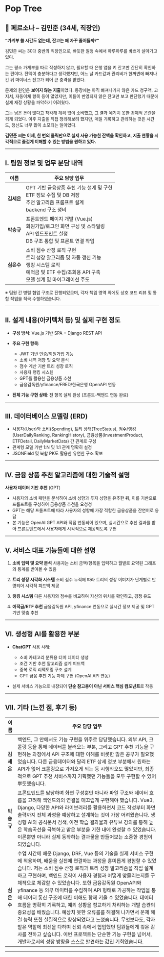 # Pop Tree

## 💼 페르소나 – 김민준 (34세, 직장인)

**“가계부 쓸 시간도 없는데, 잔고는 왜 자꾸 줄어들까?”**

김민준 씨는 30대 중반의 직장인으로, 빠듯한 일정 속에서 하루하루를 바쁘게 살아가고 있다.

그는 평소 가계부를 따로 작성하지 않고, 필요할 때 은행 앱을 켜 잔고만 간단히 확인하는 편이다. 잔액이 충분하다고 생각했지만, 어느 날 카드값과 관리비가 한꺼번에 빠져나간 뒤 마이너스 잔고가 되어 큰 충격을 받았다.

문제의 원인은 **보이지 않는 지출**이었다. 통장에는 아직 빠져나가지 않은 카드 청구액, 고지서, 자동이체 항목 등이 많았지만, 이들이 반영되지 않은 잔고만 보고 판단했기 때문에 실제 재정 상황을 파악하기 어려웠다.

그는 남은 돈이 많다고 착각해 계획 없이 소비했고, 그 결과 예기치 못한 경제적 곤란을 겪게 되었다. 이후 지출을 직접 정리해보려 했지만, 매일 기록하고 관리하는 것은 시간도, 정신도 너무 많이 소모되는 일이었다.

**김민준 씨는 이제, 한 번의 클릭만으로 실제 사용 가능한 잔액을 확인하고, 지출 현황을 시각적으로 즐겁게 이해할 수 있는 방법을 원하고 있다.**

---

## I. 팀원 정보 및 업무 분담 내역

| 이름      | 주요 담당 업무                                                                                             |
| ------- | ---------------------------------------------------------------------------------------------------- |
| **김세은** | GPT 기반 금융상품 추천 기능 설계 및 구현<br>ETF 정보 수집 및 DB 저장<br>추천 알고리즘 프롬프트 설계<br>backend 구조 정비                   |
| **박승규** | 프론트엔드 페이지 개발 (Vue.js)<br>회원가입/로그인 화면 구성 및 스타일링<br>API 엔드포인트 설정<br>DB 구조 통합 및 프론트 연결 작업               |
| **심은수** | 소비 점수 산정 로직 구현<br>트리 성장 알고리즘 및 자동 갱신 기능<br>랭킹 시스템 로직<br>예적금 및 ETF 수집/조회용 API 구축<br>모델 설계 및 마이그레이션 주도 |

※ 팀원 간 병렬 협업 구조로 진행되었으며, 각자 책임 영역 외에도 상호 코드 리뷰 및 통합 작업을 적극 수행하였습니다.

---

## II. 설계 내용(아키텍처 등) 및 실제 구현 정도

* **구성 방식**: Vue.js 기반 SPA + Django REST API
* **주요 구현 항목**:

  * JWT 기반 인증/회원가입 기능
  * 소비 내역 저장 및 요약 분석
  * 점수 계산 기반 트리 성장 로직
  * 사용자 랭킹 시스템
  * GPT를 활용한 금융상품 추천
  * 금융감독원/yfinance/FRED/한국은행 OpenAPI 연동
* **전체 기능 구현 상태**: 전 항목 실제 완성 (프론트-백엔드 연동 완료)

---

## III. 데이터베이스 모델링 (ERD)

* 사용자(User)와 소비(Spending), 트리 상태(TreeStatus), 점수/랭킹(UserDailyRanking, RankingHistory), 금융상품(InvestmentProduct, ETFDetail, DailyMarketData) 간 관계로 구성
* 관계형 모델 기반 1\:N 및 1:1 관계 명확히 설정
* JSONField 및 복합 PK도 활용한 유연한 구조 확보

---

## IV. 금융 상품 추천 알고리즘에 대한 기술적 설명

  **사용자 데이터 기반 추천** (GPT)

* 사용자의 소비 패턴을 분석하여 소비 성향과 투자 성향을 유추한 뒤, 이를 기반으로 프롬프트를 구성하여 금융상품 추천을 요청청
* GPT는 해당 프롬프트에 따라 사용자의 성향에 가장 적합한 금융상품을 잔연어로 응답
* 본 기능은 OpenAI GPT API와 직접 연동되어 있으며, 실시간으로 추천 결과를 받아 프론트엔드에서 사용자에게 시각적으로 제공되도록 구현

---

## V. 서비스 대표 기능들에 대한 설명

1. **소비 입력 및 요약 분석**
   사용자는 소비 금액/항목을 입력하고 월별로 요약된 그래프와 통계를 받아볼 수 있음

2. **트리 성장 시각화 시스템**
   소비 점수 누적에 따라 트리의 성장 이미지가 단계별로 반영되어 시각적 피드백 제공

3. **랭킹 시스템**
   다른 사용자와 점수를 비교하여 자신의 위치를 확인하고, 경쟁 유도

4. **예적금/ETF 추천**
   금융감독원 API, yfinance 연동으로 실시간 정보 제공 및 GPT 기반 맞춤 추천

---

## VI. 생성형 AI를 활용한 부분

* **ChatGPT** 사용 사례:

  * 소비 카테고리 분류용 더미 데이터 생성
  * 조건 기반 추천 알고리즘 설계 피드백
  * 중복 로직 리팩토링 구조 설계
  * GPT 금융 추천 기능 자체 구현 (OpenAI API 연동)
* 실제 서비스 기능으로 내장되어 **단순 참고용이 아닌 서비스 핵심 컴포넌트**로 작동

---

## VII. 기타 (느낀 점, 후기 등)

| 이름      | 주요 담당 업무                                                                                             |
| ------- | ---------------------------------------------------------------------------------------------------- |
| **김세은** | 백엔드, 그 안에서도 기능 구현을 위주로 담당했습니다. 외부 API, 크롤링 등을 통해 데이터를 불러오는 부분, 그리고 GPT 추천 기능을 구현하는 과정에서 API 구조에 대한 이해를 비롯한 많은 공부가 필요했었습니다. 다른 금융데이터와 달리 ETF 상세 정보 부분에서  원하는 API가 없어 크롤링으로 가져오게 되는 등 시행착오도 많았지만, 최종적으로 GPT 추천 서비스까지 기획했던 기능들을 모두 구현할 수 있어 뿌듯했습니다.                |
| **박승규** |프론트엔드를 담당하며 화면 구성뿐만 아니라 파일 구조와 데이터 흐름을 고려해 백엔드와의 연결을 매끄럽게 구현해야 했습니다. Vue3, Django, 다양한 API와 라이브러리를 활용하면서 코드 작성부터 화면 출력까지 전체 과정을 예상하고 설계하는 것이 가장 어려웠습니다. 생성형 AI와 공식문서 검색, 이전 학습 결과물과 유튜브 강의를 통해 높은 학습곡선을 극복하고 맡은 부분을 기한 내에 완성할 수 있었습니다. 이론뿐만 아니라 실제 동작하는 결과물을 만들어보는 소중한 경험이 되었습니다.             |
| **심은수** | 수업 시간에 배운 Django, DRF, Vue 등의 기술을 실제 서비스 구현에 적용하며, 배움을 실전에 연결하는 과정을 흥미롭게 경험할 수 있었습니다. 저는 소비 점수 산정 로직과 트리 성장 알고리즘을 직접 설계하고 구현하며, 백엔드 로직이 사용자 경험과 어떻게 맞물리는지를 구체적으로 체감할 수 있었습니다. 또한 금융감독원 OpenAPI와 yfinance 등 외부 데이터를 수집하여 API 형태로 가공하는 작업을 통해 데이터 통신 구조에 대한 이해도 함께 키울 수 있었습니다. 데이터 흐름을 명확히 기록하고, 예외 상황을 정교하게 처리하는 개발 습관의 중요성을 배웠습니다. 예상치 못한 오류를를 해결해 나가면서 문제 해결 능력 또한 실질적으로 향상되었다고 느꼈습니다. 무엇보다도, 각자 맡은 역할에 최선을 다하며 신뢰 속에서 협업했던 팀원들에게 깊은 감사를 전하고 싶습니다. 이번 프로젝트는 단순한 기능 구현을 넘어서, 개발자로서의 성장 방향을 스스로 발견하는 값진 기회였습니다. |

---
